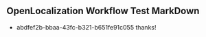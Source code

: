 ## OpenLocalization Workflow Test MarkDown
* abdfef2b-bbaa-43fc-b321-b651fe91c055 thanks!

<!--HONumber=Jul16_HO3-->


